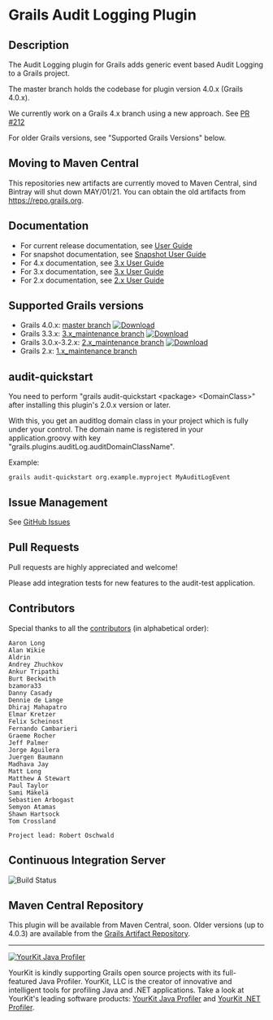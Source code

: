 # Grails Audit Logging Plugin

## Description

The Audit Logging plugin for Grails adds generic event based Audit Logging to a Grails project.

The master branch holds the codebase for plugin version 4.0.x (Grails 4.0.x).

We currently work on a Grails 4.x branch using a new approach. See [PR #212](https://github.com/symentis/grails-audit-logging-plugin/pull/212)

For older Grails versions, see "Supported Grails Versions" below.
## Moving to Maven Central
This repositories new artifacts are currently moved to Maven Central, sind Bintray will shut down MAY/01/21. You can obtain the old artifacts from https://repo.grails.org.

## Documentation
 * For current release documentation, see [User Guide](https://symentis.github.io/grails-audit-logging-plugin/latest/plugin.html)
 * For snapshot documentation, see [Snapshot User Guide](https://symentis.github.io/grails-audit-logging-plugin/snapshot/plugin.html)
 * For 4.x documentation, see [3.x User Guide](https://symentis.github.io/grails-audit-logging-plugin/4.0.x/plugin.html)
 * For 3.x documentation, see [3.x User Guide](https://symentis.github.io/grails-audit-logging-plugin/3.0.x/plugin.html)
 * For 2.x documentation, see [2.x User Guide](https://symentis.github.io/grails-audit-logging-plugin/2.0.x/plugin.html)

## Supported Grails versions
 * Grails 4.0.x: [master branch](https://github.com/symentis/grails-audit-logging-plugin/tree/master) [ ![Download](https://api.bintray.com/packages/symentis/plugins/audit-logging/images/download.svg) ](https://bintray.com/robertoschwald/plugins/audit-logging/_latestVersion)
 * Grails 3.3.x: [3.x_maintenance branch](https://github.com/symentis/grails-audit-logging-plugin/tree/3.x_maintenance) [ ![Download](https://api.bintray.com/packages/symentis/plugins/audit-logging/images/download.svg?version=3.0.6) ](https://bintray.com/robertoschwald/plugins/audit-logging/3.0.6/link)
 * Grails 3.0.x-3.2.x: [2.x_maintenance branch](https://github.com/symentis/grails-audit-logging-plugin/tree/2.x_maintenance) [ ![Download](https://api.bintray.com/packages/symentis/plugins/audit-logging/images/download.svg?version=2.0.6) ](https://bintray.com/robertoschwald/plugins/audit-logging/2.0.6/link)
 * Grails 2.x: [1.x_maintenance branch](https://github.com/symentis/grails-audit-logging-plugin/tree/1.x_maintenance)

## audit-quickstart
You need to perform "grails audit-quickstart \<package\> \<DomainClass\>" after installing this plugin's 2.0.x version or later.

With this, you get an auditlog domain class in your project which is fully under your control.
The domain name is registered in your application.groovy with key "grails.plugins.auditLog.auditDomainClassName".

Example:

```
grails audit-quickstart org.example.myproject MyAuditLogEvent
```

## Issue Management

See [GitHub Issues](https://github.com/symentis/grails-audit-logging-plugin/issues "Issues")

## Pull Requests
Pull requests are highly appreciated and welcome!

Please add integration tests for new features to the audit-test application.

## Contributors
Special thanks to all the <a href="https://github.com/symentis/grails-audit-logging-plugin/graphs/contributors">contributors</a> (in alphabetical order):

	Aaron Long
    Alan Wikie
	Aldrin
	Andrey Zhuchkov
	Ankur Tripathi
	Burt Beckwith
	bzamora33
	Danny Casady
	Dennie de Lange
	Dhiraj Mahapatro
	Elmar Kretzer
    Felix Scheinost
	Fernando Cambarieri
	Graeme Rocher
	Jeff Palmer
	Jorge Aguilera
	Juergen Baumann
	Madhava Jay
    Matt Long
	Matthew A Stewart
	Paul Taylor
	Sami Mäkelä
	Sebastien Arbogast
	Semyon Atamas
	Shawn Hartsock
	Tom Crossland

	Project lead: Robert Oschwald


## Continuous Integration Server
![Build Status](https://github.com/symentis/grails-audit-logging-plugin/actions/workflows/ci.yaml/badge.svg)

## Maven Central Repository
This plugin will be available from Maven Central, soon. Older versions (up to 4.0.3) are available from the [Grails Artifact Repository](https://repo.grails.org/ui/).
***

<a href="https://www.yourkit.com/java/profiler/index.jsp"><img src="https://www.yourkit.com/images/yklogo.png" alt="YourKit Java Profiler"/></a>

YourKit is kindly supporting Grails open source projects with its full-featured Java Profiler.
YourKit, LLC is the creator of innovative and intelligent tools for profiling
Java and .NET applications. Take a look at YourKit's leading software products:
[YourKit Java Profiler](http://www.yourkit.com/java/profiler/index.jsp) and
[YourKit .NET Profiler](http://www.yourkit.com/.net/profiler/index.jsp).





